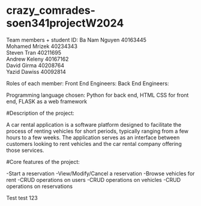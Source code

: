 # crazy_comrades-soen341projectW2024

Team members + student ID: 
Ba Nam Nguyen	40163445	
Mohamed Mrizek	40234343		 
Steven Tran	40211695	 	 
Andrew Keleny	40167162	 	 
David Girma	40208764	 	 
Yazid Dawiss	40092814	 

Roles of each member:
Front End Engineers:
Back End Engineers:

Programming language chosen: Python for back end, HTML CSS for front end, FLASK as a web framework

#Description of the project:

A car rental application is a software platform designed to facilitate the process of renting vehicles for short periods, typically ranging from a few hours to a few weeks. The application serves as an interface between customers looking to rent vehicles and the car rental company offering those services.

#Core features of the project:

-Start a reservation
-View/Modify/Cancel a reservation
-Browse vehicles for rent
-CRUD operations on users
-CRUD operations on vehicles
-CRUD operations on reservations

Test
test 123
